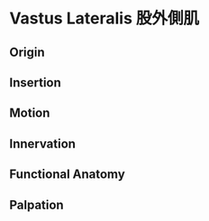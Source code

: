 # Vastus Lateralis 股外側肌
## Origin
## Insertion
## Motion
## Innervation
## Functional Anatomy
## Palpation